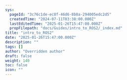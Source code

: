 ```yaml
---
sys:
  pageId: "3c76c1de-ec8f-46d6-8b0a-294005edc2d5"
  createdTime: "2024-07-11T03:38:00.000Z"
  lastEditedTime: "2025-01-26T15:47:00.000Z"
  propFilepath: "docs/Guides/intro_to_ROS2/_index.md"
title: "intro_to_ROS2"
date: "2025-01-26T15:47:00.000Z"
description: ""
tags: []
author: "Overridden author"
draft: false
weight: 140
toc: false
icon: ""
---
```

